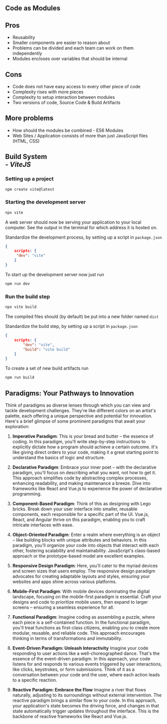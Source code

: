 ## Code as Modules

## Pros
- Reusability
- Smaller components are easier to reason about
- Problems can be divided and each team can work on them independently
- Modules encloses over variables that should be internal

## Cons
- Code does not have easy access to every other piece of code
- Complexity rises with more pieces
- Complexity to setup interaction between modules
- Two versions of code, Source Code & Build Artifacts

## More problems
- How should the modules be combined - ES6 Modules
- Web Sites / Application consists of more than just JavaScript files (HTML, CSS)

## Build System<br>*- ViteJS*

### Setting up a project
  ```sh
  npm create vite@latest
  ```

### Starting the development server
```sh
npx vite
```
A web server should now be serving your application to your local computer.
See the output in the terminal for which address it is hosted on.

Standardize the development process, by setting up a script in `package.json`
```json
{
	scripts: {
	 "dev": "vite"
	}
} 
```

To start up the development server now just run
```sh
npm run dev
```

###  Run the build step
```sh
npx vite build
```

The compiled files should (by default) be put into a new folder named `dist`

Standardize the build step, by setting up a script in `package.json`
```json
{
	scripts: {
		"dev": "vite",
		"build": "vite build"
	}
} 
```
 
 To create a set of new build artifacts run
 ```sh
 npm run build
 ```

## Paradigms: Your Pathways to Innovation

Think of paradigms as diverse lenses through which you can view and tackle development challenges. They're like different colors on an artist's palette, each offering a unique perspective and potential for innovation. Here's a brief glimpse of some prominent paradigms that await your exploration:

1. **Imperative Paradigm**: This is your bread and butter – the essence of coding. In this paradigm, you'll write step-by-step instructions to explicitly dictate how a program should achieve a certain outcome. It's like giving direct orders to your code, making it a great starting point to understand the basics of logic and structure.

2. **Declarative Paradigm**: Embrace your inner poet – with the declarative paradigm, you'll focus on describing what you want, not how to get it. This approach simplifies code by abstracting complex processes, enhancing readability, and making maintenance a breeze. Dive into frameworks like React and Vue.js to experience the power of declarative programming.

3. **Component-Based Paradigm**: Think of this as designing with Lego bricks. Break down your user interface into smaller, reusable components, each responsible for a specific part of the UI. Vue.js, React, and Angular thrive on this paradigm, enabling you to craft intricate interfaces with ease.

4. **Object-Oriented Paradigm**: Enter a realm where everything is an object – like building blocks with unique attributes and behaviors. In this paradigm, you'll organize your code into objects that interact with each other, fostering scalability and maintainability. JavaScript's class-based approach or the prototype-based model are excellent examples.

5. **Responsive Design Paradigm**: Here, you'll cater to the myriad devices and screen sizes that users employ. The responsive design paradigm advocates for creating adaptable layouts and styles, ensuring your websites and apps shine across various platforms.

6. **Mobile-First Paradigm**: With mobile devices dominating the digital landscape, focusing on the mobile-first paradigm is essential. Craft your designs and code to prioritize mobile users, then expand to larger screens – ensuring a seamless experience for all.

7. **Functional Paradigm**: Imagine coding as assembling a puzzle, where each piece is a self-contained function. In the functional paradigm, you'll treat functions as first-class citizens, enabling you to create more modular, reusable, and reliable code. This approach encourages thinking in terms of transformations and immutability.

8. **Event-Driven Paradigm: Unleash Interactivity** Imagine your code responding to user actions like a well-choreographed dance. That's the essence of the event-driven paradigm. In this approach, your code listens for and responds to various events triggered by user interactions, like clicks, keystrokes, or form submissions. Think of it as a conversation between your code and the user, where each action leads to a specific reaction.
   
9. **Reactive Paradigm: Embrace the Flow** Imagine a river that flows naturally, adjusting to its surroundings without external intervention. The reactive paradigm brings a similar flow to your code. In this approach, your application's state becomes the driving force, and changes in that state automatically trigger updates throughout the interface. This is the backbone of reactive frameworks like React and Vue.js.